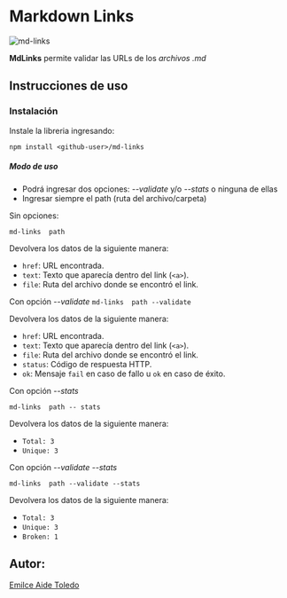 # Markdown Links
![md-links](https://i.ibb.co/3yc2FSC/md-Links.png)

**MdLinks** permite  validar las URLs de los *archivos .md*


## Instrucciones de uso
### Instalación
Instale la libreria ingresando:


`npm install <github-user>/md-links`

##### Modo de uso
- Podrá ingresar dos opciones: *--validate* y/o *--stats* o ninguna de ellas
- Ingresar siempre el path (ruta del archivo/carpeta)

Sin opciones:

`md-links  path `

Devolvera los datos de la siguiente manera: 
* `href`: URL encontrada.
* `text`: Texto que aparecía dentro del link (`<a>`).
* `file`: Ruta del archivo donde se encontró el link.

Con opción *--validate*
`md-links  path --validate `

Devolvera los datos de la siguiente manera: 
* `href`: URL encontrada.
* `text`: Texto que aparecía dentro del link (`<a>`).
* `file`: Ruta del archivo donde se encontró el link.
* `status`: Código de respuesta HTTP.
* `ok`: Mensaje `fail` en caso de fallo u `ok` en caso de éxito.

Con opción *--stats*

`md-links  path -- stats `

Devolvera los datos de la siguiente manera:
* `Total: 3`
* `Unique: 3 `

Con opción *--validate --stats*

`md-links  path --validate --stats `

Devolvera los datos de la siguiente manera:
* `Total: 3`
* `Unique: 3 `
* `Broken: 1 `


## Autor: 
[Emilce Aide Toledo](https://github.com/Emilce-Aide-Toledo)
